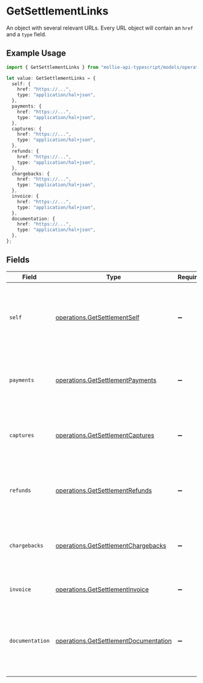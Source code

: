# GetSettlementLinks

An object with several relevant URLs. Every URL object will contain an `href` and a `type` field.

## Example Usage

```typescript
import { GetSettlementLinks } from "mollie-api-typescript/models/operations";

let value: GetSettlementLinks = {
  self: {
    href: "https://...",
    type: "application/hal+json",
  },
  payments: {
    href: "https://...",
    type: "application/hal+json",
  },
  captures: {
    href: "https://...",
    type: "application/hal+json",
  },
  refunds: {
    href: "https://...",
    type: "application/hal+json",
  },
  chargebacks: {
    href: "https://...",
    type: "application/hal+json",
  },
  invoice: {
    href: "https://...",
    type: "application/hal+json",
  },
  documentation: {
    href: "https://...",
    type: "application/hal+json",
  },
};
```

## Fields

| Field                                                                                          | Type                                                                                           | Required                                                                                       | Description                                                                                    |
| ---------------------------------------------------------------------------------------------- | ---------------------------------------------------------------------------------------------- | ---------------------------------------------------------------------------------------------- | ---------------------------------------------------------------------------------------------- |
| `self`                                                                                         | [operations.GetSettlementSelf](../../models/operations/getsettlementself.md)                   | :heavy_minus_sign:                                                                             | In v2 endpoints, URLs are commonly represented as objects with an `href` and `type` field.     |
| `payments`                                                                                     | [operations.GetSettlementPayments](../../models/operations/getsettlementpayments.md)           | :heavy_minus_sign:                                                                             | The API resource URL of the [payments](list-payments) included in this settlement.             |
| `captures`                                                                                     | [operations.GetSettlementCaptures](../../models/operations/getsettlementcaptures.md)           | :heavy_minus_sign:                                                                             | The API resource URL of the [captures](list-captures) included in this settlement.             |
| `refunds`                                                                                      | [operations.GetSettlementRefunds](../../models/operations/getsettlementrefunds.md)             | :heavy_minus_sign:                                                                             | The API resource URL of the [refunds](list-refunds) deducted from this settlement.             |
| `chargebacks`                                                                                  | [operations.GetSettlementChargebacks](../../models/operations/getsettlementchargebacks.md)     | :heavy_minus_sign:                                                                             | The API resource URL of the [chargebacks](list-chargebacks) deducted from this settlement.     |
| `invoice`                                                                                      | [operations.GetSettlementInvoice](../../models/operations/getsettlementinvoice.md)             | :heavy_minus_sign:                                                                             | The API resource URL of the [invoice](list-invoices).                                          |
| `documentation`                                                                                | [operations.GetSettlementDocumentation](../../models/operations/getsettlementdocumentation.md) | :heavy_minus_sign:                                                                             | In v2 endpoints, URLs are commonly represented as objects with an `href` and `type` field.     |